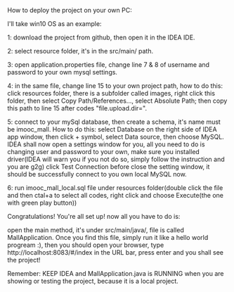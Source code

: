 How to deploy the project on your own PC:

I'll take win10 OS as an example:

1: download the project from github, then open it in the IDEA IDE.

2: select resource folder, it's in the src/main/ path.

3: open application.properties file, change line 7 & 8 of username and password to your own mysql settings.

4: in the same file, change line 15 to your own project path, how to do this: 
      click resources folder, there is a subfolder called images, right click this folder, then select Copy Path/References..., 
      select Absolute Path; then copy this path to line 15 after codes "file.upload.dir=".
      
5: connect to your mySql database, then create a schema, it's name must be imooc_mall. How to do this:
      select Database on the right side of IDEA app window, then click + symbol, select Data source, then choose MySQL.
      IDEA shall now open a settings window for you, all you need to do is changing user and password to your own, 
      make sure you installed driver(IDEA will warn you if you not do so, simply follow the instruction and you are g2g)
      click Test Connection before close the setting window, it should be successfully connect to you own local MySQL now.
    
6: run imooc_mall_local.sql file under resources folder(double click the file and then ctal+a to select all codes, right click and choose Execute(the one with green play button))

Congratulations! You're all set up! now all you have to do is:

open the main method, it's under src/main/java/, file is called MallApplication. Once you find this file, simply run it like a hello world progream :),
then you should open your browser, type http://localhost:8083/#/index in the URL bar, press enter and you shall see the project!

Remember: KEEP IDEA and MallApplication.java is RUNNING when you are showing or testing the project, because it is a local project.
